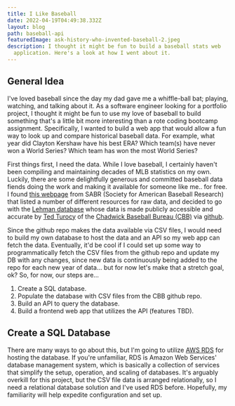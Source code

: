 ```yaml
---
title: I Like Baseball
date: 2022-04-19T04:49:38.332Z
layout: blog
path: baseball-api
featuredImage: ask-history-who-invented-baseball-2.jpeg
description: I thought it might be fun to build a baseball stats web
  application. Here's a look at how I went about it.
---
```

## General Idea

I've loved baseball since the day my dad gave me a whiffle-ball bat; playing, watching, and talking about it. As a software engineer looking for a portfolio project, I thought it might be fun to use my love of baseball to build something that's a little bit more interesting than a rote coding bootcamp assignment. Specifically, I wanted to build a web app that would allow a fun way to look up and compare historical baseball data. For example, what year did Clayton Kershaw have his best ERA? Which team(s) have never won a World Series? Which team has won the most World Series?

First things first, I need the data. While I love baseball, I certainly haven't been compiling and maintaining decades of MLB statistics on my own. Luckily, there are some delightfully generous and committed baseball data fiends doing the work and making it available for someone like me.. for free. I found [this webpage](https://sabr.org/sabermetrics/data) from SABR (Society for American Baseball Research) that listed a number of different resources for raw data, and decided to go with the [Lehman database](https://www.seanlahman.com/baseball-archive/statistics) whose data is made publicly accessible and accurate by [Ted Turocy](https://twitter.com/theodoreturocy) of the [Chadwick Baseball Bureau (CBB)](http://www.chadwick-bureau.com/) via [github](https://github.com/chadwickbureau/baseballdatabank).

Since the github repo makes the data available via CSV files, I would need to build my own database to host the data and an API so my web app can fetch the data. Eventually, it'd be cool if I could set up some way to programmatically fetch the CSV files from the github repo and update my DB with any changes, since new data is continuously being added to the repo for each new year of data... but for now let's make that a stretch goal, ok? So, for now, our steps are...

1. Create a SQL database.
2. Populate the database with CSV files from the CBB github repo.
3. Build an API to query the database.
4. Build a frontend web app that utilizes the API (features TBD).

## Create a SQL Database

There are many ways to go about this, but I'm going to utilize [AWS RDS](https://aws.amazon.com/rds/) for hosting the database. If you're unfamiliar, RDS is Amazon Web Services' database management system, which is basically a collection of services that simplify the setup, operation, and scaling of databases. It's arguably overkill for this project, but the CSV file data is arranged relationally, so I need a relational database solution and I've used RDS before. Hopefully, my familiarity will help expedite configuration and set up.

